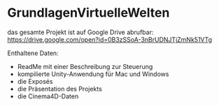 # GrundlagenVirtuelleWelten

das gesamte Projekt ist auf Google Drive abrufbar:
https://drive.google.com/open?id=0B3zSSoA-3nBrUDNJTjZmNk51VTg

Enthaltene Daten:
- ReadMe mit einer Beschreibung zur Steuerung
- kompilierte Unity-Anwendung für Mac und Windows
- die Exposés
- die Präsentation des Projekts
- die Cinema4D-Daten
